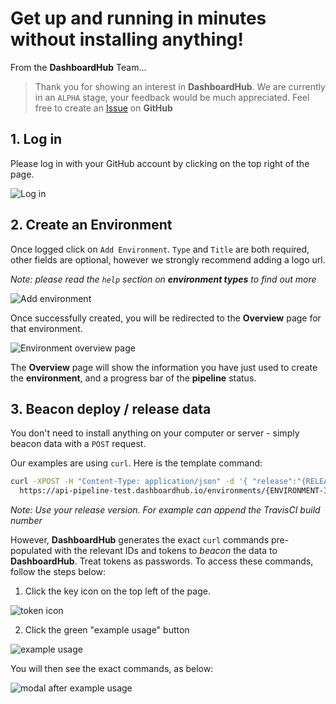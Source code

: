 # Get up and running in minutes without installing anything!

From the **DashboardHub** Team...
> Thank you for showing an interest in **DashboardHub**. We are currently in an `ALPHA` stage, your feedback would be much appreciated. Feel free to create an [Issue](https://github.com/DashboardHub/PipelineDashboard/issues) on **GitHub**

## 1. Log in

Please log in with your GitHub account by clicking on the top right of the page.

![Log in](https://user-images.githubusercontent.com/21239137/40269782-a1bad2b6-5b7a-11e8-8221-51298394317d.png)

## 2. Create an Environment

Once logged click on `Add Environment`. `Type` and `Title` are both required, other fields are optional, however we strongly recommend adding a logo url.

*Note: please read the `help` section on **environment types** to find out more*

![Add environment](https://user-images.githubusercontent.com/21239137/40323918-c8ef32ea-5d2e-11e8-88c1-dfe00acf3787.png)

Once successfully created, you will be redirected to the **Overview** page for that environment.

![Environment overview page](https://user-images.githubusercontent.com/21239137/40324027-2040dd14-5d2f-11e8-823a-1b2e5bb78e68.png)

The **Overview** page will show the information you have just used to create the **environment**, and a progress bar of the **pipeline** status.

## 3. Beacon deploy / release data
You don't need to install anything on your computer or server - simply beacon data with a `POST` request.

Our examples are using `curl`. Here is the template command:

```bash
curl -XPOST -H "Content-Type: application/json" -d '{ "release":"{RELEASE-VERSION}" }' \
  https://api-pipeline-test.dashboardhub.io/environments/{ENVIRONMENT-ID}/deployed/{TOKEN-ID}/{PIPELINE-STATE}
```
*Note: Use your release version. For example can append the TravisCI build number*

However, **DashboardHub** generates the exact `curl` commands pre-populated with the relevant IDs and tokens to *beacon* the data to **DashboardHub**. Treat tokens as passwords. To access these commands, follow the steps below:

1) Click the key icon on the top left of the page.

![token icon](https://user-images.githubusercontent.com/21239137/40327650-99532336-5d3b-11e8-9dbe-e7fd40e9ada8.png)

2) Click the green "example usage" button

![example usage](https://user-images.githubusercontent.com/21239137/40327566-5b745292-5d3b-11e8-9490-84f88251716b.png)


You will then see the exact commands, as below:

![modal after example usage](https://user-images.githubusercontent.com/21239137/40327043-574dab20-5d39-11e8-9802-0cccd0b510be.png)
